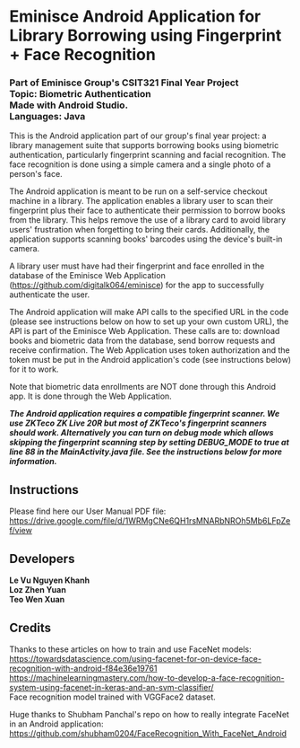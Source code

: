 # Eminisce Android Application for Library Borrowing using Fingerprint + Face Recognition
### Part of Eminisce Group's CSIT321 Final Year Project<br>Topic: Biometric Authentication<br>Made with Android Studio. <br>Languages: Java
This is the Android application part of our group's final year project: a library management suite that supports borrowing books using biometric authentication, particularly fingerprint scanning and facial recognition. The face recognition is done using a simple camera and a single photo of a person's face.

The Android application is meant to be run on a self-service checkout machine in a library. The application enables a library user to scan their fingerprint plus their face to authenticate their permission to borrow books from the library. This helps remove the use of a library card to avoid library users' frustration when forgetting to bring their cards. Additionally, the application supports scanning books' barcodes using the device's built-in camera.

A library user must have had their fingerprint and face enrolled in the database of the Eminisce Web Application (https://github.com/digitalk064/eminisce) for the app to successfully authenticate the user.

The Android application will make API calls to the specified URL in the code (please see instructions below on how to set up your own custom URL), the API is part of the Eminisce Web Application. These calls are to: download books and biometric data from the database, send borrow requests and receive confirmation. The Web Application uses token authorization and the token must be put in the Android application's code (see instructions below) for it to work.

Note that biometric data enrollments are NOT done through this Android app. It is done through the Web Application.

***The Android application requires a compatible fingerprint scanner. We use ZKTeco ZK Live 20R but most of ZKTeco's fingerprint scanners should work. Alternatively you can turn on debug mode which allows skipping the fingerprint scanning step by setting DEBUG_MODE to true at line 88 in the MainActivity.java file. See the instructions below for more information.***

## Instructions
 Please find here our User Manual PDF file: https://drive.google.com/file/d/1WRMgCNe6QH1rsMNARbNROh5Mb6LFpZef/view
 
## Developers
**Le Vu Nguyen Khanh**  
**Loz Zhen Yuan**  
**Teo Wen Xuan**

## Credits
Thanks to these articles on how to train and use FaceNet models:  
https://towardsdatascience.com/using-facenet-for-on-device-face-recognition-with-android-f84e36e19761  
https://machinelearningmastery.com/how-to-develop-a-face-recognition-system-using-facenet-in-keras-and-an-svm-classifier/  
Face recognition model trained with VGGFace2 dataset.

Huge thanks to Shubham Panchal's repo on how to really integrate FaceNet in an Android application: https://github.com/shubham0204/FaceRecognition_With_FaceNet_Android
